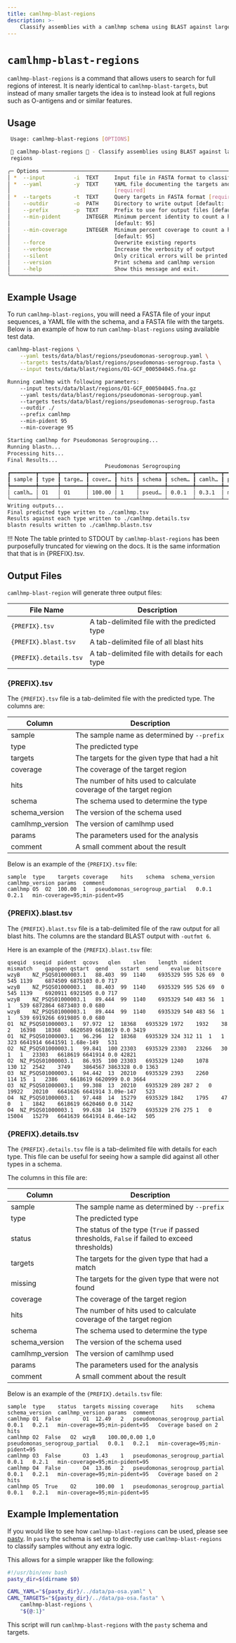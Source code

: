 ```yaml
---
title: camlhmp-blast-regions
description: >-
    Classify assemblies with a camlhmp schema using BLAST against larger genomic regions
---
```


# `camlhmp-blast-regions`

`camlhmp-blast-regions` is a command that allows users to search for full regions of interest.
It is nearly identical to `camlhmp-blast-targets`, but instead of many smaller targets the
idea is to instead look at full regions such as O-antigens and or similar features.

## Usage

```bash
 Usage: camlhmp-blast-regions [OPTIONS]

 🐪 camlhmp-blast-regions 🐪 - Classify assemblies using BLAST against larger genomic
 regions

╭─ Options ───────────────────────────────────────────────────────────────────────────╮
│ *  --input         -i  TEXT     Input file in FASTA format to classify [required]   │
│ *  --yaml          -y  TEXT     YAML file documenting the targets and types         │
│                                 [required]                                          │
│ *  --targets       -t  TEXT     Query targets in FASTA format [required]            │
│    --outdir        -o  PATH     Directory to write output [default: ./]             │
│    --prefix        -p  TEXT     Prefix to use for output files [default: camlhmp]   │
│    --min-pident        INTEGER  Minimum percent identity to count a hit             │
│                                 [default: 95]                                       │
│    --min-coverage      INTEGER  Minimum percent coverage to count a hit             │
│                                 [default: 95]                                       │
│    --force                      Overwrite existing reports                          │
│    --verbose                    Increase the verbosity of output                    │
│    --silent                     Only critical errors will be printed                │
│    --version                    Print schema and camlhmp version                    │
│    --help                       Show this message and exit.                         │
╰─────────────────────────────────────────────────────────────────────────────────────╯
```

## Example Usage

To run `camlhmp-blast-regions`, you will need a FASTA file of your input sequences, a YAML
file with the schema, and a FASTA file with the targets. Below is an example of how to run
`camlhmp-blast-regions` using available test data.

```bash
camlhmp-blast-regions \
    --yaml tests/data/blast/regions/pseudomonas-serogroup.yaml \
    --targets tests/data/blast/regions/pseudomonas-serogroup.fasta \
    --input tests/data/blast/regions/O1-GCF_000504045.fna.gz

Running camlhmp with following parameters:
    --input tests/data/blast/regions/O1-GCF_000504045.fna.gz
    --yaml tests/data/blast/regions/pseudomonas-serogroup.yaml
    --targets tests/data/blast/regions/pseudomonas-serogroup.fasta
    --outdir ./
    --prefix camlhmp
    --min-pident 95
    --min-coverage 95

Starting camlhmp for Pseudomonas Serogrouping...
Running blastn...
Processing hits...
Final Results...
                               Pseudomonas Serogrouping
┏━━━━━━━━┳━━━━━━┳━━━━━━━━┳━━━━━━━━┳━━━━━━┳━━━━━━━━┳━━━━━━━━┳━━━━━━━━┳━━━━━━━━┳━━━━━━━━┓
┃ sample ┃ type ┃ targe… ┃ cover… ┃ hits ┃ schema ┃ schem… ┃ camlh… ┃ params ┃ comme… ┃
┡━━━━━━━━╇━━━━━━╇━━━━━━━━╇━━━━━━━━╇━━━━━━╇━━━━━━━━╇━━━━━━━━╇━━━━━━━━╇━━━━━━━━╇━━━━━━━━┩
│ camlh… │ O1   │ O1     │ 100.00 │ 1    │ pseud… │ 0.0.1  │ 0.3.1  │ min-c… │        │
└────────┴──────┴────────┴────────┴──────┴────────┴────────┴────────┴────────┴────────┘
Writing outputs...
Final predicted type written to ./camlhmp.tsv
Results against each type written to ./camlhmp.details.tsv
blastn results written to ./camlhmp.blastn.tsv
```

!!! Note
    The table printed to STDOUT by `camlhmp-blast-regions` has been purposefully truncated
    for viewing on the docs. It is the same information that that is in {PREFIX}.tsv.

## Output Files

`camlhmp-blast-region` will generate three output files:

| File Name              | Description                                     |
|------------------------|-------------------------------------------------|
| `{PREFIX}.tsv`         | A tab-delimited file with the predicted type    |
| `{PREFIX}.blast.tsv`   | A tab-delimited file of all blast hits          |
| `{PREFIX}.details.tsv` | A tab-delimited file with details for each type |

### {PREFIX}.tsv

The `{PREFIX}.tsv` file is a tab-delimited file with the predicted type. The columns are:

| Column          | Description                                                        |
|-----------------|--------------------------------------------------------------------|
| sample          | The sample name as determined by `--prefix`                        |
| type            | The predicted type                                                 |
| targets         | The targets for the given type that had a hit                      |
| coverage        | The coverage of the target region                                  |
| hits            | The number of hits used to calculate coverage of the target region |
| schema          | The schema used to determine the type                              |
| schema_version  | The version of the schema used                                     |
| camlhmp_version | The version of camlhmp used                                        |
| params          | The parameters used for the analysis                               |
| comment         | A small comment about the result                                   |

Below is an example of the `{PREFIX}.tsv` file:

```tsv
sample	type	targets	coverage	hits	schema	schema_version	camlhmp_version	params	comment
camlhmp	O5	O2	100.00	1	pseudomonas_serogroup_partial	0.0.1	0.2.1	min-coverage=95;min-pident=95	
```

### {PREFIX}.blast.tsv

The `{PREFIX}.blast.tsv` file is a tab-delimited file of the raw output for all blast hits.
The columns are the standard BLAST output with `-outfmt 6`.

Here is an example of the `{PREFIX}.blast.tsv` file:

```tsv
qseqid	sseqid	pident	qcovs	qlen	slen	length	nident	mismatch	gapopen	qstart	qend	sstart	send	evalue	bitscore
wzyB	NZ_PSQS01000003.1	88.403	99	1140	6935329	595	526	69	0	545	1139	6874509	6875103	0.0	717
wzyB	NZ_PSQS01000003.1	88.403	99	1140	6935329	595	526	69	0	545	1139	6920911	6921505	0.0	717
wzyB	NZ_PSQS01000003.1	89.444	99	1140	6935329	540	483	56	1	1	539	6872864	6873403	0.0	680
wzyB	NZ_PSQS01000003.1	89.444	99	1140	6935329	540	483	56	1	1	539	6919266	6919805	0.0	680
O1	NZ_PSQS01000003.1	97.972	12	18368	6935329	1972	1932	38	2	16398	18368	6620589	6618619	0.0	3419
O1	NZ_PSQS01000003.1	96.296	12	18368	6935329	324	312	11	1	1	323	6641914	6641591	1.68e-149	531
O2	NZ_PSQS01000003.1	99.841	100	23303	6935329	23303	23266	30	1	1	23303	6618619	6641914	0.0	42821
O2	NZ_PSQS01000003.1	86.935	100	23303	6935329	1240	1078	130	12	2542	3749	3864567	3863328	0.0	1363
O3	NZ_PSQS01000003.1	94.442	13	20210	6935329	2393	2260	114	15	1	2386	6618619	6620999	0.0	3664
O3	NZ_PSQS01000003.1	99.308	13	20210	6935329	289	287	2	0	19922	20210	6641626	6641914	3.09e-147	523
O4	NZ_PSQS01000003.1	97.448	14	15279	6935329	1842	1795	47	0	1	1842	6618619	6620460	0.0	3142
O4	NZ_PSQS01000003.1	99.638	14	15279	6935329	276	275	1	0	15004	15279	6641639	6641914	8.46e-142	505
```

### {PREFIX}.details.tsv

The `{PREFIX}.details.tsv` file is a tab-delimited file with details for each type. This file
can be useful for seeing how a sample did against all other types in a schema.

The columns in this file are:

| Column          | Description                                                        |
|-----------------|--------------------------------------------------------------------|
| sample          | The sample name as determined by `--prefix`                        |
| type            | The predicted type                                                 |
| status          | The status of the type (`True` if passed thresholds, `False` if failed to exceed thresholds) |
| targets         | The targets for the given type that had a match                    |
| missing         | The targets for the given type that were not found                 |
| coverage        | The coverage of the target region                                  |
| hits            | The number of hits used to calculate coverage of the target region |
| schema          | The schema used to determine the type                              |
| schema_version  | The version of the schema used                                     |
| camlhmp_version | The version of camlhmp used                                        |
| params          | The parameters used for the analysis                               |
| comment         | A small comment about the result                                   |

Below is an example of the `{PREFIX}.details.tsv` file:

```tsv
sample	type	status	targets	missing	coverage	hits	schema	schema_version	camlhmp_version	params	comment
camlhmp	O1	False		O1	12.49	2	pseudomonas_serogroup_partial	0.0.1	0.2.1	min-coverage=95;min-pident=95	Coverage based on 2 hits
camlhmp	O2	False	O2	wzyB	100.00,0.00	1,0	pseudomonas_serogroup_partial	0.0.1	0.2.1	min-coverage=95;min-pident=95	
camlhmp	O3	False		O3	1.43	1	pseudomonas_serogroup_partial	0.0.1	0.2.1	min-coverage=95;min-pident=95	
camlhmp	O4	False		O4	13.86	2	pseudomonas_serogroup_partial	0.0.1	0.2.1	min-coverage=95;min-pident=95	Coverage based on 2 hits
camlhmp	O5	True	O2		100.00	1	pseudomonas_serogroup_partial	0.0.1	0.2.1	min-coverage=95;min-pident=95	
```

## Example Implementation

If you would like to see how `camlhmp-blast-regions` can be used, please see
[pasty](https://github.com/rpetit3/pasty). In `pasty` the schema is set up
to directly use `camlhmp-blast-regions` to classify samples without any extra
logic.

This allows for a simple wrapper like the following:

```bash
#!/usr/bin/env bash
pasty_dir=$(dirname $0)

CAML_YAML="${pasty_dir}/../data/pa-osa.yaml" \
CAML_TARGETS="${pasty_dir}/../data/pa-osa.fasta" \
    camlhmp-blast-regions \
    "${@:1}"
```

This script will run `camlhmp-blast-regions` with the `pasty` schema and targets.
